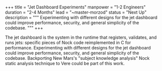 +++
title = "Jet Dashboard Experiments"
manpower = "1-2 Engineers"
duration = "2-4 Months"
lead = "~master-morzod"
status = "Next Up"
description = """
Experimenting with different designs for the jet dashboard could improve performance, security, and general simplicity of the codebase.
"""
+++

The jet dashboard is the system in the runtime that registers, validates, and runs jets: specific pieces of Nock code reimplemented in C for performance.  Experimenting with different designs for the jet dashboard could improve performance, security, and general simplicity of the codebase.  Backporting New Mars's "subject knowledge analysis" Nock static analysis technique to Vere could be part of this work.
